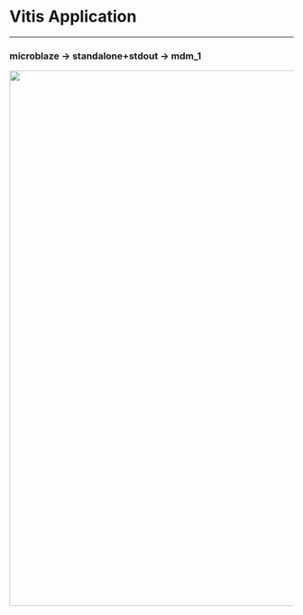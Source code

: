 # Vitis Application

---
### microblaze -> standalone+stdout -> mdm_1

<img src="https://github.com/user-attachments/assets/f25ae713-f9de-4101-b8c7-af167c13472a" width=950>

